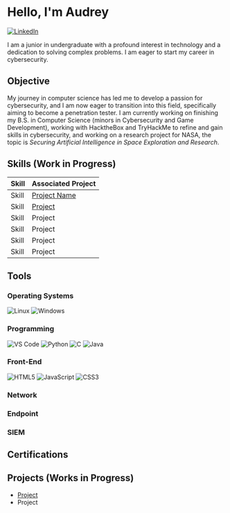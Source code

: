 # Hello, I'm Audrey
<a href="https://www.linkedin.com/in/audrey-tobesman-02886a202" target="_blank">
  <img src="https://img.shields.io/badge/LinkedIn-0077B5?style=flat&logo=linkedin&logoColor=white" alt="LinkedIn" />
</a>


I am a junior in undergraduate with a profound interest in technology and a dedication to solving complex problems. I am eager to start my career in cybersecurity.

## Objective

My journey in computer science has led me to develop a passion for cybersecurity, and I am now eager to transition into this field, specifically aiming to become a penetration tester. I am currently working on finishing my B.S. in Computer Science (minors in Cybersecurity and Game Development), working with HacktheBox and TryHackMe to refine and gain skills in cybersecurity, and working on a research project for NASA, the topic is <i>Securing Artificial Intelligence in Space Exploration and Research</i>.


## Skills (Work in Progress)

| Skill                                         | Associated Project         |
|-----------------------------------------------|----------------------------|
| Skill         | <a href="https://github.com/audreytobes/project-name">Project Name</a> |
| Skill | <a href="https://google.com">Project</a> |
| Skill        | Project |
| Skill      | Project |
| Skill                 | Project |
| Skill | Project |

## Tools 

### Operating Systems
<div>
  <img src="https://img.shields.io/badge/Linux-FCC624?style=flat&logo=linux&logoColor=black" alt="Linux" />
  <img src="https://img.shields.io/badge/Windows-0078D6?style=flat&logo=windows&logoColor=white" alt="Windows" />
</div>

### Programming
<div>
  <img src="https://img.shields.io/badge/VS%20Code-0078D4?style=flat&logoColor=white" alt="VS Code" />
  <img src="https://img.shields.io/badge/Python-3776AB?style=flat&logo=python&logoColor=white" alt="Python" />
  <img src="https://img.shields.io/badge/C-00599C?style=flat&logo=c&logoColor=white" alt="C" />
  <img src="https://img.shields.io/badge/Java-007396?style=flat&logo=openjdk&logoColor=white" alt="Java" />
</div>

### Front-End
<div>
  <img src="https://img.shields.io/badge/HTML5-E34F26?style=flat&logo=html5&logoColor=white" alt="HTML5" />
  <img src="https://img.shields.io/badge/JavaScript-F7DF1E?style=flat&logo=javascript&logoColor=black" alt="JavaScript" />
  <img src="https://img.shields.io/badge/CSS3-1572B6?style=flat&logo=css&logoColor=white" alt="CSS3" />
</div>

### Network
<div>
     
</div>

### Endpoint
<div>
     
</div>

### SIEM
<div>
     
</div>

## Certifications 
<div>

</div>

## Projects (Works in Progress)
- <a href="https://github.com/audreytobes/project-name">Project </a>
- Project
